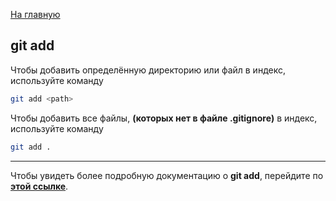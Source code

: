[На главную](../readme.md)

## git add

Чтобы добавить определённую директорию или файл в индекс, используйте команду 

```bash
git add <path>
```

Чтобы добавить все файлы, **(которых нет в файле .gitignore)** в индекс, используйте команду 

```bash
git add .
```

---

Чтобы увидеть более подробную документацию о **git add**, перейдите по **[этой ссылке](https://www.yourtodo.ru/posts/13/#add)**.